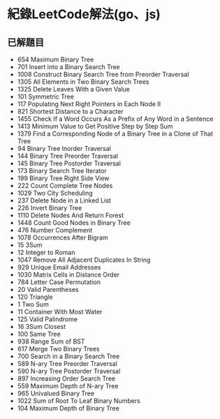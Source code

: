 # 紀錄LeetCode解法(go、js)

## 已解題目
* 654 Maximum Binary Tree
* 701 Insert into a Binary Search Tree
* 1008 Construct Binary Search Tree from Preorder Traversal
* 1305 All Elements in Two Binary Search Trees
* 1325 Delete Leaves With a Given Value
* 101 Symmetric Tree
* 117 Populating Next Right Pointers in Each Node II
* 821 Shortest Distance to a Character
* 1455 Check If a Word Occurs As a Prefix of Any Word in a Sentence
* 1413 Minimum Value to Get Positive Step by Step Sum
* 1379 Find a Corresponding Node of a Binary Tree in a Clone of That Tree
* 94 Binary Tree Inorder Traversal
* 144 Binary Tree Preorder Traversal
* 145 Binary Tree Postorder Traversal
* 173 Binary Search Tree Iterator
* 199 Binary Tree Right Side View
* 222 Count Complete Tree Nodes
* 1029 Two City Scheduling
* 237 Delete Node in a Linked List
* 226 Invert Binary Tree
* 1110 Delete Nodes And Return Forest
* 1448 Count Good Nodes in Binary Tree
* 476 Number Complement
* 1078 Occurrences After Bigram
* 15 3Sum
* 12 Integer to Roman
* 1047 Remove All Adjacent Duplicates In String
* 929 Unique Email Addresses
* 1030 Matrix Cells in Distance Order
* 784 Letter Case Permutation
* 20 Valid Parentheses
* 120 Triangle
* 1 Two Sum
* 11 Container With Most Water
* 125 Valid Palindrome
* 16 3Sum Closest
* 100 Same Tree
* 938 Range Sum of BST
* 617 Merge Two Binary Trees
* 700 Search in a Binary Search Tree
* 589 N-ary Tree Preorder Traversal
* 590 N-ary Tree Postorder Traversal
* 897 Increasing Order Search Tree
* 559 Maximum Depth of N-ary Tree
* 965 Univalued Binary Tree
* 1022 Sum of Root To Leaf Binary Numbers
* 104 Maximum Depth of Binary Tree